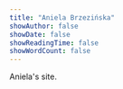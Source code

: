 ```yaml
---
title: "Aniela Brzezińska"
showAuthor: false
showDate: false
showReadingTime: false
showWordCount: false
---
```


Aniela's site.